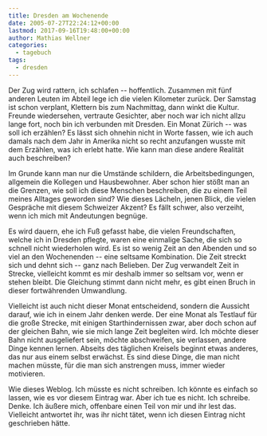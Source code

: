 ```yaml
---
title: Dresden am Wochenende
date: 2005-07-27T22:24:12+00:00
lastmod: 2017-09-16T19:48:00+00:00
author: Mathias Wellner
categories:
  - tagebuch
tags:
  - dresden
---
```

Der Zug wird rattern, ich schlafen -- hoffentlich. Zusammen mit fünf anderen Leuten im Abteil lege ich die vielen Kilometer zurück. Der Samstag ist schon verplant, Klettern bis zum Nachmittag, dann winkt die Kultur. Freunde wiedersehen, vertraute Gesichter, aber noch war ich nicht allzu lange fort, noch bin ich verbunden mit Dresden. Ein Monat Zürich -- was soll ich erzählen? Es lässt sich ohnehin nicht in Worte fassen, wie ich auch damals nach dem Jahr in Amerika nicht so recht anzufangen wusste mit dem Erzählen, was ich erlebt hatte. Wie kann man diese andere Realität auch beschreiben?

Im Grunde kann man nur die Umstände schildern, die Arbeitsbedingungen, allgemein die Kollegen und Hausbewohner. Aber schon hier stößt man an die Grenzen, wie soll ich diese Menschen beschreiben, die zu einem Teil meines Alltages geworden sind? Wie dieses Lächeln, jenen Blick, die vielen Gespräche mit diesem Schweizer Akzent? Es fällt schwer, also verzeiht, wenn ich mich mit Andeutungen begnüge.

Es wird dauern, ehe ich Fuß gefasst habe, die vielen Freundschaften, welche ich in Dresden pflegte, waren eine einmalige Sache, die sich so schnell nicht wiederholen wird. Es ist so wenig Zeit an den Abenden und so viel an den Wochenenden -- eine seltsame Kombination. Die Zeit streckt sich und dehnt sich -- ganz nach Belieben. Der Zug verwandelt Zeit in Strecke, vielleicht kommt es mir deshalb immer so seltsam vor, wenn er stehen bleibt. Die Gleichung stimmt dann nicht mehr, es gibt einen Bruch in dieser fortwährenden Umwandlung.

Vielleicht ist auch nicht dieser Monat entscheidend, sondern die Aussicht darauf, wie ich in einem Jahr denken werde. Der eine Monat als Testlauf für die große Strecke, mit einigen Starthindernissen zwar, aber doch schon auf der gleichen Bahn, wie sie mich lange Zeit begleiten wird. Ich möchte dieser Bahn nicht ausgeliefert sein, möchte abschweifen, sie verlassen, andere Dinge kennen lernen. Abseits des täglichen Kreisels beginnt etwas anderes, das nur aus einem selbst erwächst. Es sind diese Dinge, die man nicht machen müsste, für die man sich anstrengen muss, immer wieder motivieren.

Wie dieses Weblog. Ich müsste es nicht schreiben. Ich könnte es einfach so lassen, wie es vor diesem Eintrag war. Aber ich tue es nicht. Ich schreibe. Denke. Ich äußere mich, offenbare einen Teil von mir und ihr lest das. Vielleicht antwortet ihr, was ihr nicht tätet, wenn ich diesen Eintrag nicht geschrieben hätte. 